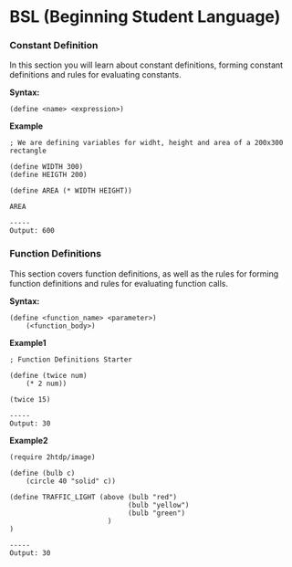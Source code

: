 # BSL (Beginning Student Language)

### Constant Definition

In this section you will learn about constant definitions, forming constant definitions and rules for evaluating constants. 

**Syntax:**
```
(define <name> <expression>)
```

**Example**
```
; We are defining variables for widht, height and area of a 200x300 rectangle

(define WIDTH 300)
(define HEIGTH 200)

(define AREA (* WIDTH HEIGHT))

AREA

-----
Output: 600
```

### Function Definitions

This section covers function definitions, as well as the rules for forming function definitions and rules for evaluating function calls.

**Syntax:**
```
(define <function_name> <parameter>)
    (<function_body>)
```

**Example1**
```
; Function Definitions Starter

(define (twice num)
    (* 2 num))

(twice 15)

-----
Output: 30
```

**Example2**
```
(require 2htdp/image)

(define (bulb c)
    (circle 40 "solid" c))

(define TRAFFIC_LIGHT (above (bulb "red")
                             (bulb "yellow")
                             (bulb "green")
                        )
)

-----
Output: 30
```